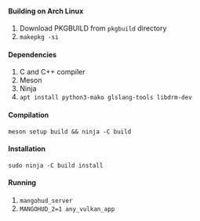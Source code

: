 #### Building on Arch Linux
1. Download PKGBUILD from `pkgbuild` directory
2. `makepkg -si`

#### Dependencies
1. C and C++ compiler
2. Meson
3. Ninja
4. `apt install python3-mako glslang-tools libdrm-dev`

#### Compilation

`meson setup build && ninja -C build`

#### Installation
`sudo ninja -C build install`

#### Running
1. `mangohud_server`
2. `MANGOHUD_2=1 any_vulkan_app`

